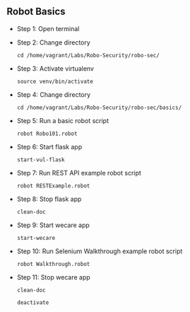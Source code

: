 ## Robot Basics
* Step 1: Open terminal

* Step 2: Change directory

	`cd /home/vagrant/Labs/Robo-Security/robo-sec/`
	 
* Step 3: Activate virtualenv

	`source venv/bin/activate`	

* Step 4: Change directory

	`cd /home/vagrant/Labs/Robo-Security/robo-sec/basics/`	
	
* Step 5: Run a basic robot script
	
	`robot Robo101.robot`  
	
* Step 6: Start flask app

	`start-vul-flask`
	
* Step 7: Run REST API example robot script

	`robot RESTExample.robot`
	
* Step 8: Stop flask app

	`clean-doc`
	
* Step 9: Start wecare app

	`start-wecare`
	
* Step 10: Run Selenium Walkthrough example robot script

	`robot Walkthrough.robot`
	
* Step 11: Stop wecare app

	`clean-doc`

	`deactivate`

	
	
	

	
	
	
	